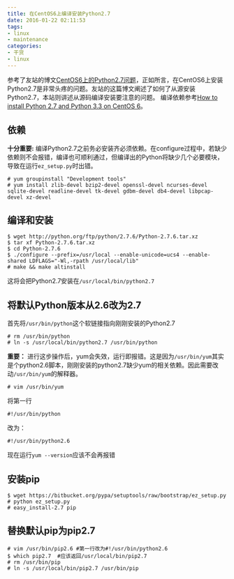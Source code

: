```yaml
---
title: 在CentOS6上编译安装Python2.7
date: 2016-01-22 02:11:53
tags:
- linux
- maintenance
categories:
- 干货
- linux
---
```


参考了友站的博文[CentOS6上的Python2.7问题](https://www.starduster.me/2016/01/04/py27-on-centos6/)，正如所言，在CentOS6上安装Python2.7是非常头疼的问题。友站的这篇博文阐述了如何了从源安装Python2.7，本站则讲述从源码编译安装要注意的问题。
编译依赖参考[How to install Python 2.7 and Python 3.3 on CentOS 6](http://toomuchdata.com/2014/02/16/how-to-install-python-on-centos/)。

依赖
---
**十分重要:** 编译Python2.7之前务必安装齐必须依赖。在configure过程中，若缺少依赖则不会报错，编译也可顺利通过，但编译出的Python将缺少几个必要模块，导致在运行`ez_setup.py`时出错。

``` shell
# yum groupinstall "Development tools"
# yum install zlib-devel bzip2-devel openssl-devel ncurses-devel sqlite-devel readline-devel tk-devel gdbm-devel db4-devel libpcap-devel xz-devel
```

编译和安装
--------
``` shell
$ wget http://python.org/ftp/python/2.7.6/Python-2.7.6.tar.xz
$ tar xf Python-2.7.6.tar.xz
$ cd Python-2.7.6
$ ./configure --prefix=/usr/local --enable-unicode=ucs4 --enable-shared LDFLAGS="-Wl,-rpath /usr/local/lib"
# make && make altinstall
```
这将会把Python2.7安装在`/usr/local/bin/python2.7`

将默认Python版本从2.6改为2.7
-------------------------
首先将`/usr/bin/python`这个软链接指向刚刚安装的Python2.7
```shell
# rm /usr/bin/python
# ln -s /usr/local/bin/python2.7 /usr/bin/python
```
**重要：** 进行这步操作后，yum会失效，运行即报错。这是因为`/usr/bin/yum`其实是个python2.6脚本，刚刚安装的python2.7缺少yum的相关依赖。因此需要改动`/usr/bin/yum`的解释器。
```shell
# vim /usr/bin/yum
```
将第一行
```
#!/usr/bin/python
```
改为：
```
#!/usr/bin/python2.6
```
现在运行`yum --version`应该不会再报错

安装pip
------
```shell
$ wget https://bitbucket.org/pypa/setuptools/raw/bootstrap/ez_setup.py
# python ez_setup.py
# easy_install-2.7 pip
```

替换默认pip为pip2.7
-----------------
```
# vim /usr/bin/pip2.6 #第一行改为#!/usr/bin/python2.6
$ which pip2.7  #应该返回/usr/local/bin/pip2.7
# rm /usr/bin/pip
# ln -s /usr/local/bin/pip2.7 /usr/bin/pip
```
